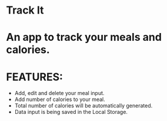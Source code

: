 # Track It
# An app to track your meals and calories.

# FEATURES:
  * Add, edit and delete your meal input.
  * Add number of calories to your meal.
  * Total number of calories will be automatically generated.
  * Data input is being saved in the Local Storage.
